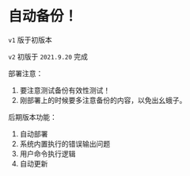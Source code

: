 # 自动备份！

`v1` 版于初版本

`v2` 初版于 `2021.9.20` 完成

部署注意：

1. 要注意测试备份有效性测试！
2. 刚部署上的时候要多注意备份的内容，以免出幺蛾子。

后期版本功能：

1. 自动部署
3. 系统内置执行的错误输出问题
4. 用户命令执行逻辑
5. 自动更新

